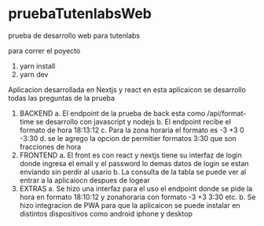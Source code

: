 # pruebaTutenlabsWeb

prueba de desarrollo web para tutenlabs

para correr el poyecto

1. yarn install
2. yarn dev

Aplicacion desarrollada en Nextjs y react
en esta aplicaicon se desarrollo todas las preguntas de la prueba

1. BACKEND
   a. El endpoint de la prueba de back esta como /api/format-time se desarrollo con javascript y nodejs
   b. El endpoint recibe el formato de hora 18:13:12
   c. Para la zona horaria el formato es -3 +3 0 -3:30
   d. se le agrego la opcion de permitier formatos 3:30 que son fracciones de hora
2. FRONTEND
   a. El front es con react y nextjs tiene su interfaz de login donde ingresa el email y el password lo demas datos de login se estan enviando sin perdir al usario
   b. La consulta de la tabla se puede ver al entrar a la aplicaiocn despues de logear
3. EXTRAS
   a. Se hizo una interfaz para el uso el endpoint donde se pide la hora en formato 18:10:12 y zonahoraria con formato -3 +3 3:30 etc.
   b. Se hizo integracion de PWA para que la aplicaicon se puede instalar en distintos dispositivos como android iphone y desktop
